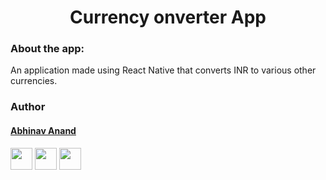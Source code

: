 <h1 align="center" >Currency onverter App </h1>


### About the app:
An application made using React Native that converts INR to various other currencies.




### Author


#### [Abhinav Anand](https://github.com/abhinavanandthakur)

[<img src="https://image.flaticon.com/icons/svg/185/185964.svg" width="35" padding="10">](https://www.linkedin.com/in/abhinav-anand-1a3510194)
[<img src="https://image.flaticon.com/icons/svg/185/185981.svg" width="35" padding="10">](https://www.facebook.com/profile.php?id=100024901720234)
[<img src="https://image.flaticon.com/icons/svg/185/185985.svg" width="35" padding="10">](https://www.instagram.com/abhinav_a_thakur/)

